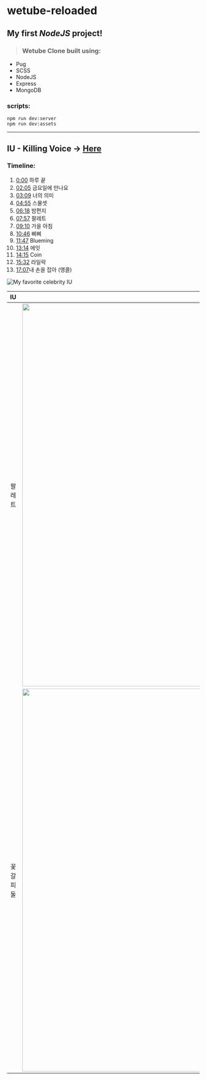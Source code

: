 ﻿<!-- Markdown language practice -->

<!-- Heading -->

# wetube-reloaded

<!-- Text attributes -->

## **My first** _NodeJS_ project!

<!-- Quote -->

> ### Wetube Clone built using:

<!-- Bullet list -->

- Pug
- SCSS
- NodeJS
- Express
- MongoDB

<!-- Code -->

### scripts:

```
npm run dev:server
npm run dev:assets
```

<!-- Line -->

---

<!-- Link -->

## IU - Killing Voice &rarr; [Here](https://youtu.be/wDfqXR_5yyQ)

<!-- Numbered list -->

### Timeline:

1. [0:00](https://www.youtube.com/watch?v=wDfqXR_5yyQ&t=0s) 하루 끝
2. [02:05](https://www.youtube.com/watch?v=wDfqXR_5yyQ&t=125s) 금요일에 만나요
3. [03:09](https://www.youtube.com/watch?v=wDfqXR_5yyQ&t=189s) 너의 의미
4. [04:55](https://www.youtube.com/watch?v=wDfqXR_5yyQ&t=295s) 스물셋
5. [06:18](https://www.youtube.com/watch?v=wDfqXR_5yyQ&t=378s) 밤편지
6. [07:57](https://www.youtube.com/watch?v=wDfqXR_5yyQ&t=477s) 팔레트
7. [09:10](https://www.youtube.com/watch?v=wDfqXR_5yyQ&t=550s) 가을 아침
8. [10:46](https://www.youtube.com/watch?v=wDfqXR_5yyQ&t=646s) 삐삐
9. [11:47](https://www.youtube.com/watch?v=wDfqXR_5yyQ&t=707s) Blueming
10. [13:14](https://www.youtube.com/watch?v=wDfqXR_5yyQ&t=794s) 에잇
11. [14:15](https://www.youtube.com/watch?v=wDfqXR_5yyQ&t=855s) Coin
12. [15:32](https://www.youtube.com/watch?v=wDfqXR_5yyQ&t=932s) 라일락
13. [17:07​](https://www.youtube.com/watch?v=wDfqXR_5yyQ&t=1027s) 내 손을 잡아 (앵콜)

<!-- Image -->

![My favorite celebrity IU](https://user-images.githubusercontent.com/59796004/122629275-d17b8f00-d0f6-11eb-8f89-bea2953407f0.png)

<!-- Table -->

|  IU   | Image |
| :---: | :---: |
| 팔레트 | <img src="https://user-images.githubusercontent.com/59796004/122629282-df311480-d0f6-11eb-8fde-161c865e6be2.png" width="1000"> |
| 꽃갈피 둘 | <img src="https://user-images.githubusercontent.com/59796004/122629285-e0fad800-d0f6-11eb-88dc-6173c31a22cf.png" width="1000"> |
